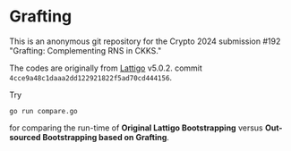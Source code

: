 # Grafting
This is an anonymous git repository for the Crypto 2024 submission #192 "Grafting: Complementing RNS in CKKS."

The codes are originally from [Lattigo](https://github.com/tuneinsight/lattigo) v5.0.2. commit `4cce9a48c1daaa2dd122921822f5ad70cd444156`.

Try 
```
go run compare.go
```
for comparing the run-time of **Original Lattigo Bootstrapping** versus **Out-sourced Bootstrapping based on Grafting**. 
